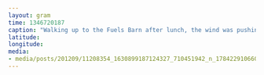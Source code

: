 ```yaml
---
layout: gram
time: 1346720187
caption: "Walking up to the Fuels Barn after lunch, the wind was pushing me all over the place!"
latitude: 
longitude: 
media:
- media/posts/201209/11208354_1630899187124327_710451942_n_17842291066000351.jpg
---
```

